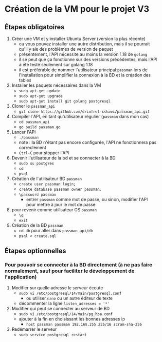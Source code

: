 # Création de la VM pour le projet V3

## Étapes obligatoires

1. Créer une VM et y installer Ubuntu Server (version la plus récente)
    - ou vous pouvez installer une autre distribution, mais il se pourrait qu'il y aie des problèmes de version de
      paquet
    - présentement, l'API nécessite au moins la version 1.18 de `golang`
    - il se peut que ça fonctionne sur des versions précédentes, mais l'API a été testé seulement sur golang 1.18
    - il est préférable de nommer l'utilisateur principal `passman` lors de l'installation pour simplifier la connexion
      à la BD et la création des tables
2. Installer les paquets nécessaires dans la VM
    - `sudo apt-get update`
    - `sudo apt-get upgrade`
    - `sudo apt-get install git golang postgresql`
3. Cloner le `passman_api`
    - `git clone https://github.com/drinfret-cshawi/passman_api.git`
4. Compiler l'API, en tant qu'utilisateur régulier (`passman` dans mon cas)
   - `cd passman_api`
   - `go build passman.go`
5. Lancer l'API
   - `./passman`
   - note : la BD n'étant pas encore configurée, l'API ne fonctionnera pas correctement
   - `Ctrl-C` pour stopper l'API
6. Devenir l'utilisateur de la bd et se connecter à la BD
   - `sudo su postgres`
   - `cd`
   - `psql`
7. Création de l'utilisateur BD `passman`
   - `create user passman login;`
   - `create database passman owner passman;`
   - `\password passman`
     - entrer `passman` comme mot de passe, ou sinon, modifier l'API pour mettre à jour le mot de passe
8. pour revenir comme utilisateur OS `passman`
   - `\q`
   - `exit`
9. Création de la BD `passman`
   - `cd db` pour aller dans `passman_api/db`
   - `psql < create.sql`

## Étapes optionnelles

### Pour pouvoir se connecter à la BD directement (à ne pas faire normalement, sauf pour faciliter le développement de l'application)

1. Modifier sur quelle adresse le serveur écoute
   - `sudo vi /etc/postgresql/14/main/postgresql.conf`
     - ou utiliser `nano` ou un autre éditeur de texte 
   - décommenter la ligne `listen_adresses = '*'`
2. Modifier qui peut se connecter au serveur de BD
   - `sudo vi /etc/postgresql/14/main/pg_hba.conf`
   - ajouter à la fin en choisissant les bonnes adresses ip 
     - `host passman passman 192.168.255.255/16 scram-sha-256`
3. Redémarrer le serveur
   - `sudo service postgresql restart`